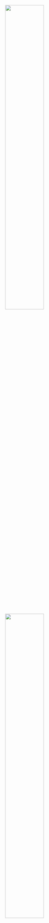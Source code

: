 <p align="center">
  <img height="50%" width="auto" src ="https://github-readme-stats.vercel.app/api?username=ochiengotieno304&show_icons=true&count_private=true&theme=darcula&hide_border=true&hide=issues,contribs&bg_color=00000000">
  <img height="50%" width="auto" src ="https://github-readme-stats.vercel.app/api/top-langs/?username=ochiengotieno304&layout=compact&hide_border=true&theme=darcula&bg_color=00000000&langs_count=6&hide=html,css">
<!--   <img src ="https://github-readme-streak-stats.herokuapp.com?user=ochiengotieno304&theme=darcula&hide_border=true&background=FFFFFF00">
  <br>
  <br> -->
</p>

<!-- <p align="center">
  <img align="left" src ="https://github-readme-stats.vercel.app/api/pin/?username=ochiengotieno304&repo=streamsb-ruby">
</p> -->


<!--


- 🔭 I’m currently working on ...
- 🌱 I’m currently learning ...
- 👯 I’m looking to collaborate on ...
- 🤔 I’m looking for help with ...
- 💬 Ask me about ...
- 📫 How to reach me: ...
- 😄 Pronouns: ...
- ⚡ Fun fact: ...
-->
